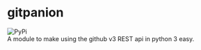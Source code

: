 # gitpanion
![PyPi](https://img.shields.io/badge/pypi-v1.0.0-blue.svg)    
A module to make using the github v3 REST api in python 3 easy.
